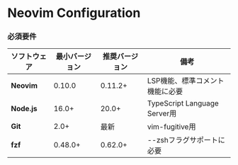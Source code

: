 # Neovim Configuration
### 必須要件

| ソフトウェア | 最小バージョン | 推奨バージョン | 備考 |
|--------------|----------------|----------------|------|
| **Neovim** | 0.10.0 | 0.11.2+ | LSP機能、標準コメント機能に必要 |
| **Node.js** | 16.0+ | 20.0+ | TypeScript Language Server用 |
| **Git** | 2.0+ | 最新 | vim-fugitive用 |
| **fzf** | 0.48.0+ | 0.62.0+ | --zshフラグサポートに必要 |
